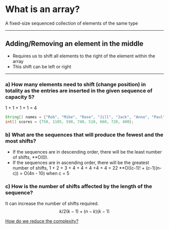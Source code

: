# What is an array?
A fixed-size sequenced collection of elements of the same type

----------------------------------------

## Adding/Removing an element in the middle
- Requires us to shift all elements to the right of the element within the array
- This shift can be left or right

--------------------------------------

### a) How many elements need to shift (change position) in totality as the entries are inserted in the given sequence of capacity 5?
1 + 1 + 1 + 1 = 4
```Java
String[] names = {"Rob", "Mike", "Rose", "Jill", "Jack", "Anna", "Paul", "Bob"};  
int[] scores = {750, 1105, 590, 740, 510, 660, 720, 400};
```
### b) What are the sequences that will produce the fewest and the most shifts?
- If the sequences are in descending order, there will be the least number of shifts, **O(0).
- If the sequences are in ascending order, there will be the greatest number of shifts, 
1 + 2 + 3 + 4 + 4 + 4 +4 + 4 = 22 **O((c-1)! + (c-1)(n-c)) = O(4n - 10) when c = 5

### c) How is the number of shifts affected by the length of the sequence?
It can increase the number of shifts required.
$$k/2(k-1) + (n-k)(k-1)$$

[How do we reduce the complexity?](Linked%20List.md)